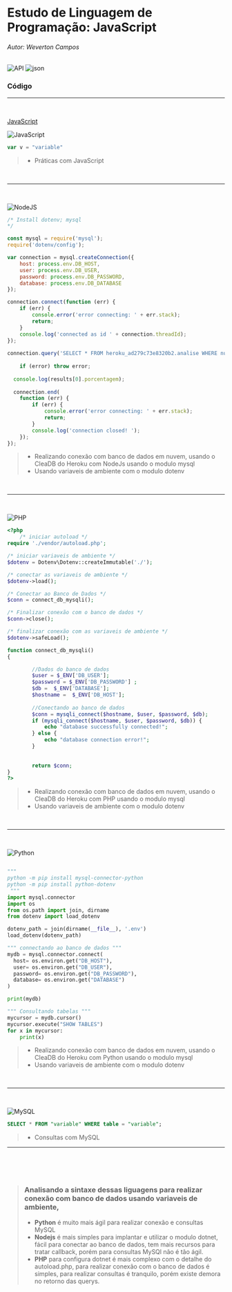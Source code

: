 # Estudo de Linguagem de Programação: JavaScript
###### Autor: Weverton Campos




![API](https://img.icons8.com/cotton/48/000000/api.png)
![json](https://img.icons8.com/ios/50/000000/json.png) 

<!-- ![C](https://img.icons8.com/color/48/000000/c-programming.png)
![Arduino](https://img.icons8.com/fluency/50/000000/arduino.png)
-->

### Código
<hr>
<br>

[JavaScript](https://github.com/wevertoncamposdev/study_programming/tree/main/javascript)

![JavaScript](https://img.icons8.com/color/50/000000/javascript--v1.png)
~~~javascript
var v = "variable"
~~~

>*   Práticas com JavaScript

<br><hr><br>

![NodeJS](https://img.icons8.com/color/48/000000/nodejs.png)
~~~javascript
/* Install dotenv; mysql
*/

const mysql = require('mysql');
require('dotenv/config');

var connection = mysql.createConnection({
    host: process.env.DB_HOST,
    user: process.env.DB_USER,
    password: process.env.DB_PASSWORD,
    database: process.env.DB_DATABASE
});

connection.connect(function (err) {
    if (err) {
        console.error('error connecting: ' + err.stack);
        return;
    }
    console.log('connected as id ' + connection.threadId);
});
 
connection.query('SELECT * FROM heroku_ad279c73e8320b2.analise WHERE numero = 01', function (error, results, fields) {
    
    if (error) throw error;
  
  console.log(results[0].porcentagem);
  
  connection.end(
    function (err) {
        if (err) {
            console.error('error connecting: ' + err.stack);
            return;
        }
        console.log('connection closed! ');
    });
});

~~~

>*   Realizando conexão com banco de dados em nuvem, usando o CleaDB do Heroku com NodeJs usando o modulo mysql
>*   Usando variaveis de ambiente com o modulo dotenv

<br><hr><br>

![PHP](https://img.icons8.com/offices/50/000000/php-logo.png)
~~~php
<?php
    /* iniciar autoload */
require './vendor/autoload.php';

/* iniciar variaveis de ambiente */
$dotenv = Dotenv\Dotenv::createImmutable('./');

/* conectar as variaveis de ambiente */
$dotenv->load();

/* Conectar ao Banco de Dados */
$conn = connect_db_mysqli();

/* Finalizar conexão com o banco de dados */
$conn->close();

/* finalizar conexão com as variaveis de ambiente */
$dotenv->safeLoad();

function connect_db_mysqli()
{

        //Dados do banco de dados
        $user = $_ENV['DB_USER'];
        $password = $_ENV['DB_PASSWORD'] ;
        $db =  $_ENV['DATABASE'];
        $hostname =  $_ENV['DB_HOST'];
    
        //Conectando ao banco de dados
        $conn = mysqli_connect($hostname, $user, $password, $db);
        if (mysqli_connect($hostname, $user, $password, $db)) {
            echo "database successfully connected!";
        } else {
            echo "database connection error!";
        }
        
        
        return $conn;
}
?>
~~~

>*   Realizando conexão com banco de dados em nuvem, usando o CleaDB do Heroku com PHP usando o modulo mysql
>*   Usando variaveis de ambiente com o modulo dotenv

<br><hr><br>

![Python](https://img.icons8.com/color/50/000000/python--v1.png)
~~~python

""" 
python -m pip install mysql-connector-python
python -m pip install python-dotenv
 """
import mysql.connector
import os
from os.path import join, dirname
from dotenv import load_dotenv

dotenv_path = join(dirname(__file__), '.env')
load_dotenv(dotenv_path)

""" connectando ao banco de dados """
mydb = mysql.connector.connect(
  host= os.environ.get("DB_HOST"),
  user= os.environ.get("DB_USER"),
  password= os.environ.get("DB_PASSWORD"),
  database= os.environ.get("DATABASE")
)

print(mydb)

""" Consultando tabelas """
mycursor = mydb.cursor()
mycursor.execute("SHOW TABLES")
for x in mycursor:
    print(x)


~~~

>*   Realizando conexão com banco de dados em nuvem, usando o CleaDB do Heroku com Python usando o modulo mysql
>*   Usando variaveis de ambiente com o modulo dotenv


<br><hr><br>


![MySQL](https://img.icons8.com/fluency/50/000000/mysql-logo.png)
~~~sql
SELECT * FROM "variable" WHERE table = "variable";
~~~

>*   Consultas com MySQL
<hr>
<br><br><br>



>   ### Analisando a sintaxe dessas liguagens para realizar conexão com banco de dados usando variaveis de ambiente,
>* **Python** é muito mais ágil para realizar conexão e consultas MySQL
>* **Nodejs** é mais simples para implantar e utilizar o modulo dotnet, fácil para conectar ao banco de dados, tem mais recursos para tratar callback, porém para consultas MySQl não é tão ágil.
>* **PHP** para configura dotnet é mais complexo com o detalhe do autoload.php, para realizar conexão com o banco de dados é simples, para realizar consultas é tranquilo, porém existe demora no retorno das querys.

